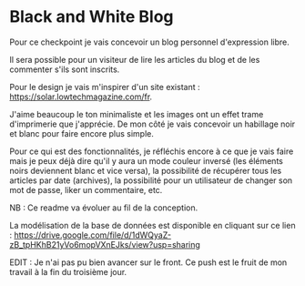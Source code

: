 # Black and White Blog

Pour ce checkpoint je vais concevoir un blog personnel d'expression libre.

Il sera possible pour un visiteur de lire les articles du blog et de les commenter s'ils sont inscrits.

Pour le design je vais m'inspirer d'un site existant : https://solar.lowtechmagazine.com/fr.

J'aime beaucoup le ton minimaliste et les images ont un effet trame d'imprimerie que j'apprécie. De mon côté je vais concevoir un habillage noir et blanc pour faire encore plus simple.

Pour ce qui est des fonctionnalités, je réfléchis encore à ce que je vais faire mais je peux déjà dire qu'il y aura un mode couleur inversé (les éléments noirs deviennent blanc et vice versa), la possibilité de récupérer tous les articles par date (archives), la possibilité pour un utilisateur de changer son mot de passe, liker un commentaire, etc.

NB : Ce readme va évoluer au fil de la conception.

La modélisation de la base de données est disponible en cliquant sur ce lien :
https://drive.google.com/file/d/1dWQyaZ-zB_tpHKhB21yVo6mopVXnEJks/view?usp=sharing

EDIT : Je n'ai pas pu bien avancer sur le front. Ce push est le fruit de mon travail à la fin du troisième jour.
